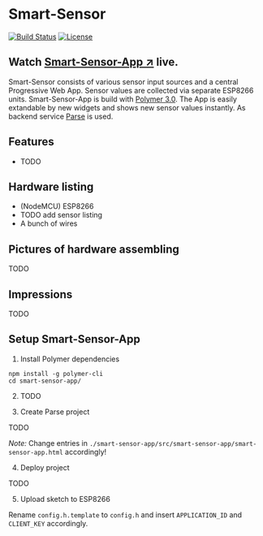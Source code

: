 # Smart-Sensor

[![Build Status](https://travis-ci.org/hunsalz/smart-sensor.svg?branch=master)](https://travis-ci.org/hunsalz/smart-sensor)
[![License](https://img.shields.io/badge/license-MIT%20License-blue.svg)](http://doge.mit-license.org)

## Watch [Smart-Sensor-App ↗](https://smart-sensor.back4app.io/) live.

Smart-Sensor consists of various sensor input sources and a central Progressive Web App. Sensor values are collected via separate ESP8266 units. Smart-Sensor-App is build with [Polymer 3.0](https://polymer-library.polymer-project.org/3.0/docs/devguide/feature-overview). The App is easily extandable by new widgets and shows new sensor values instantly. As backend service [Parse](https://parseplatform.org/) is used.

## Features

* TODO

## Hardware listing

* (NodeMCU) ESP8266
* TODO add sensor listing
* A bunch of wires

## Pictures of hardware assembling

TODO

## Impressions

TODO 

## Setup Smart-Sensor-App

1. Install Polymer dependencies
```
npm install -g polymer-cli
cd smart-sensor-app/
```

2. TODO

3. Create Parse project

TODO

*Note:* Change entries in `./smart-sensor-app/src/smart-sensor-app/smart-sensor-app.html` accordingly!

4. Deploy project

TODO

5. Upload sketch to ESP8266

Rename `config.h.template` to `config.h` and insert `APPLICATION_ID` and `CLIENT_KEY` accordingly.
